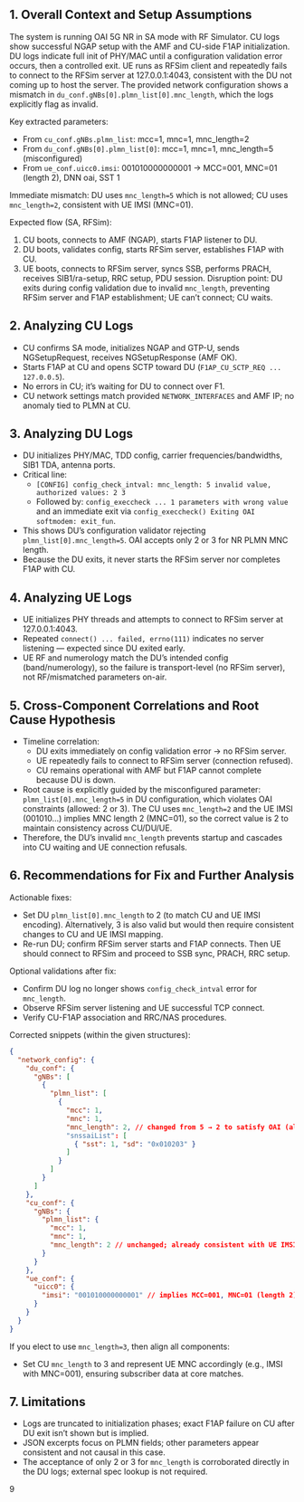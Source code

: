 ## 1. Overall Context and Setup Assumptions
The system is running OAI 5G NR in SA mode with RF Simulator. CU logs show successful NGAP setup with the AMF and CU-side F1AP initialization. DU logs indicate full init of PHY/MAC until a configuration validation error occurs, then a controlled exit. UE runs as RFSim client and repeatedly fails to connect to the RFSim server at 127.0.0.1:4043, consistent with the DU not coming up to host the server. The provided network configuration shows a mismatch in `du_conf.gNBs[0].plmn_list[0].mnc_length`, which the logs explicitly flag as invalid.

Key extracted parameters:
- From `cu_conf.gNBs.plmn_list`: mcc=1, mnc=1, mnc_length=2
- From `du_conf.gNBs[0].plmn_list[0]`: mcc=1, mnc=1, mnc_length=5 (misconfigured)
- From `ue_conf.uicc0.imsi`: 001010000000001 → MCC=001, MNC=01 (length 2), DNN oai, SST 1

Immediate mismatch: DU uses `mnc_length=5` which is not allowed; CU uses `mnc_length=2`, consistent with UE IMSI (MNC=01).

Expected flow (SA, RFSim):
1) CU boots, connects to AMF (NGAP), starts F1AP listener to DU.
2) DU boots, validates config, starts RFSim server, establishes F1AP with CU.
3) UE boots, connects to RFSim server, syncs SSB, performs PRACH, receives SIB1/ra-setup, RRC setup, PDU session.
Disruption point: DU exits during config validation due to invalid `mnc_length`, preventing RFSim server and F1AP establishment; UE can’t connect; CU waits.

## 2. Analyzing CU Logs
- CU confirms SA mode, initializes NGAP and GTP-U, sends NGSetupRequest, receives NGSetupResponse (AMF OK).
- Starts F1AP at CU and opens SCTP toward DU (`F1AP_CU_SCTP_REQ ... 127.0.0.5`).
- No errors in CU; it’s waiting for DU to connect over F1.
- CU network settings match provided `NETWORK_INTERFACES` and AMF IP; no anomaly tied to PLMN at CU.

## 3. Analyzing DU Logs
- DU initializes PHY/MAC, TDD config, carrier frequencies/bandwidths, SIB1 TDA, antenna ports.
- Critical line:
  - `[CONFIG] config_check_intval: mnc_length: 5 invalid value, authorized values: 2 3`
  - Followed by: `config_execcheck ... 1 parameters with wrong value` and an immediate exit via `config_execcheck() Exiting OAI softmodem: exit_fun`.
- This shows DU’s configuration validator rejecting `plmn_list[0].mnc_length=5`. OAI accepts only 2 or 3 for NR PLMN MNC length.
- Because the DU exits, it never starts the RFSim server nor completes F1AP with CU.

## 4. Analyzing UE Logs
- UE initializes PHY threads and attempts to connect to RFSim server at 127.0.0.1:4043.
- Repeated `connect() ... failed, errno(111)` indicates no server listening — expected since DU exited early.
- UE RF and numerology match the DU’s intended config (band/numerology), so the failure is transport-level (no RFSim server), not RF/mismatched parameters on-air.

## 5. Cross-Component Correlations and Root Cause Hypothesis
- Timeline correlation:
  - DU exits immediately on config validation error → no RFSim server.
  - UE repeatedly fails to connect to RFSim server (connection refused).
  - CU remains operational with AMF but F1AP cannot complete because DU is down.
- Root cause is explicitly guided by the misconfigured parameter: `plmn_list[0].mnc_length=5` in DU configuration, which violates OAI constraints (allowed: 2 or 3). The CU uses `mnc_length=2` and the UE IMSI (001010...) implies MNC length 2 (MNC=01), so the correct value is 2 to maintain consistency across CU/DU/UE.
- Therefore, the DU’s invalid `mnc_length` prevents startup and cascades into CU waiting and UE connection refusals.

## 6. Recommendations for Fix and Further Analysis
Actionable fixes:
- Set DU `plmn_list[0].mnc_length` to 2 (to match CU and UE IMSI encoding). Alternatively, 3 is also valid but would then require consistent changes to CU and UE IMSI mapping.
- Re-run DU; confirm RFSim server starts and F1AP connects. Then UE should connect to RFSim and proceed to SSB sync, PRACH, RRC setup.

Optional validations after fix:
- Confirm DU log no longer shows `config_check_intval` error for `mnc_length`.
- Observe RFSim server listening and UE successful TCP connect.
- Verify CU-F1AP association and RRC/NAS procedures.

Corrected snippets (within the given structures):

```json
{
  "network_config": {
    "du_conf": {
      "gNBs": [
        {
          "plmn_list": [
            {
              "mcc": 1,
              "mnc": 1,
              "mnc_length": 2, // changed from 5 → 2 to satisfy OAI (allowed: 2 or 3) and match CU/UE
              "snssaiList": [
                { "sst": 1, "sd": "0x010203" }
              ]
            }
          ]
        }
      ]
    },
    "cu_conf": {
      "gNBs": {
        "plmn_list": {
          "mcc": 1,
          "mnc": 1,
          "mnc_length": 2 // unchanged; already consistent with UE IMSI (MNC=01)
        }
      }
    },
    "ue_conf": {
      "uicc0": {
        "imsi": "001010000000001" // implies MCC=001, MNC=01 (length 2); consistent with mnc_length=2
      }
    }
  }
}
```

If you elect to use `mnc_length=3`, then align all components:
- Set CU `mnc_length` to 3 and represent UE MNC accordingly (e.g., IMSI with MNC=001), ensuring subscriber data at core matches.

## 7. Limitations
- Logs are truncated to initialization phases; exact F1AP failure on CU after DU exit isn’t shown but is implied.
- JSON excerpts focus on PLMN fields; other parameters appear consistent and not causal in this case.
- The acceptance of only 2 or 3 for `mnc_length` is corroborated directly in the DU logs; external spec lookup is not required.

9